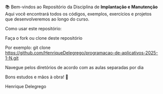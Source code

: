 📚 Bem-vindos ao Repositório da Disciplina de **Implantação e Manutenção**
Aqui você encontrará todos os códigos, exemplos, exercícios e projetos que desenvolveremos ao longo do curso.

Como usar este repositório:

Faça o fork ou clone deste repositório

Por exemplo: git clone https://github.com/HenriqueDelegrego/programacao-de-aplicativos-2025-1-N.git

Navegue pelos diretórios de acordo com as aulas separadas por dia

Bons estudos e mãos à obra! 🚀

Henrique Delegrego
